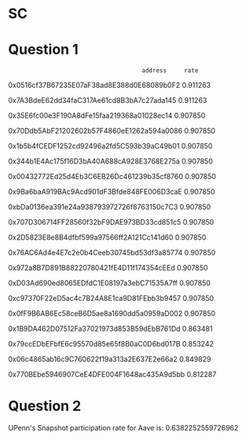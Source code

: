 #  SC
# Question 1
                                          address     rate
0x0516cf37B67235E07aF38ad8E388d0E68089b0F2 0.911263

0x7A3BdeE62dd34faC317Ae61cd8B3bA7c27ada145 0.911263

0x35E6fc00e3F190A8dFe15faa219368a01028ec14 0.907850

0x70Ddb5AbF21202602b57F4860eE1262a594a0086 0.907850

0x1b5b4fCEDF1252cd92496a2fd5C593b39aC49b01 0.907850

0x344b1E4Ac175f16D3bA40A688cA928E3768E275a 0.907850

0x00432772Ed25d4Eb3C6EB26Dc461239b35cf8760 0.907850

0x9Ba6baA919BAc9Acd901dF3Bfde848FE006D3caE 0.907850

0xbDa0136ea391e24a938793972726f8763150c7C3 0.907850

0x707D306714FF28560f32bF9DAE973BD33cd851c5 0.907850

0x2D5823E8e8B4dfbf599a97566ff2A121Cc141d60 0.907850

0x76AC6Ad4e4E7c2e0b4Ceeb30745bd53df3a85774 0.907850

0x972a8B7D891B88220780421fE4D11f174354cEEd 0.907850

0xD03Ad690ed8065EDfdC1E08197a3ebC71535A7ff 0.907850

0xc97370F22eD5ac4c7B24A8E1ca9D81FEbb3b9457 0.907850

0x0fF9B6AB6Ec58ceB6D5ae8a1690dd5a0959aD002 0.907850

0x1B9DA462D07512Fa37021973d853B59dEbB761Dd 0.863481

0x79ccEDbEFbfE6c95570d85e65f8B0aC0D6bd017B 0.853242

0x06c4865ab16c9C760622f19a313a2E637E2e66a2 0.849829

0x770BEbe5946907CeE4DFE004F1648ac435A9d5bb 0.812287

# Question 2
UPenn's Snapshot participation rate for Aave is: 0.6382252559726962

